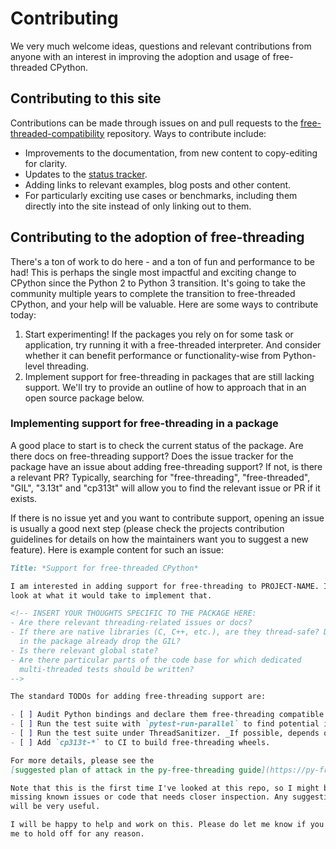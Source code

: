 # Contributing

We very much welcome ideas, questions and relevant contributions from anyone
with an interest in improving the adoption and usage of free-threaded CPython.

## Contributing to this site

Contributions can be made through issues on and pull requests to the
[free-threaded-compatibility](https://github.com/Quansight-Labs/free-threaded-compatibility)
repository. Ways to contribute include:

- Improvements to the documentation, from new content to copy-editing for clarity.
- Updates to the [status tracker](https://py-free-threading.github.io/tracking/).
- Adding links to relevant examples, blog posts and other content.
- For particularly exciting use cases or benchmarks, including them directly
    into the site instead of only linking out to them.

## Contributing to the adoption of free-threading

There's a ton of work to do here - and a ton of fun and performance to be had!
This is perhaps the single most impactful and exciting change to CPython since
the Python 2 to Python 3 transition. It's going to take the community multiple
years to complete the transition to free-threaded CPython, and your help will
be valuable. Here are some ways to contribute today:

1. Start experimenting! If the packages you rely on for some task or application,
    try running it with a free-threaded interpreter. And consider whether it can
    benefit performance or functionality-wise from Python-level threading.
1. Implement support for free-threading in packages that are still lacking
    support. We'll try to provide an outline of how to approach that in an open
    source package below.

### Implementing support for free-threading in a package

A good place to start is to check the current status of the package. Are there
docs on free-threading support? Does the issue tracker for the package have an
issue about adding free-threading support? If not, is there a relevant PR?
Typically, searching for "free-threading", "free-threaded", "GIL", "3.13t" and
"cp313t" will allow you to find the relevant issue or PR if it exists.

If there is no issue yet and you want to contribute support, opening an issue
is usually a good next step (please check the projects contribution guidelines
for details on how the maintainers want you to suggest a new feature). Here
is example content for such an issue:

```markdown
Title: *Support for free-threaded CPython*

I am interested in adding support for free-threading to PROJECT-NAME. I had a
look at what it would take to implement that.

<!-- INSERT YOUR THOUGHTS SPECIFIC TO THE PACKAGE HERE:
- Are there relevant threading-related issues or docs?
- If there are native libraries (C, C++, etc.), are they thread-safe? Does code
  in the package already drop the GIL?
- Is there relevant global state?
- Are there particular parts of the code base for which dedicated
  multi-threaded tests should be written?
-->

The standard TODOs for adding free-threading support are:

- [ ] Audit Python bindings and declare them free-threading compatible (xref https://py-free-threading.github.io/porting/#updating-extension-modules).
- [ ] Run the test suite with `pytest-run-parallel` to find potential issues, and fix them.
- [ ] Run the test suite under ThreadSanitizer. _If possible, depends on how many dependencies there are and if they run under TSan._
- [ ] Add `cp313t-*` to CI to build free-threading wheels.

For more details, please see the
[suggested plan of attack in the py-free-threading guide](https://py-free-threading.github.io/porting/#suggested-plan-of-attack).

Note that this is the first time I've looked at this repo, so I might be
missing known issues or code that needs closer inspection. Any suggestions here
will be very useful.

I will be happy to help and work on this. Please do let me know if you'd prefer
me to hold off for any reason.
```
